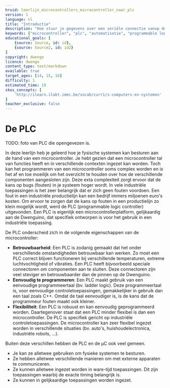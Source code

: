 ```yaml
---
hruid: leerlijn_microcontrollers_microcontroller_naar_plc
version: 1
language: nl
title: "Introductie"
description: "Hoe stuur je gegevens over een seriële connectie vanop de Dwenguino?"
keywords: ["microcontroller", "plc", "automatisatie", "programmable logic controller", "µC"]
educational_goals: [
    {source: Source, id: id}, 
    {source: Source2, id: id2}
]
copyright: dwengo
licence: dwengo
content_type: text/markdown
available: true
target_ages: [14, 15, 16]
difficulty: 1
estimated_time: 10
skos_concepts: [
    'http://ilearn.ilabt.imec.be/vocab/curr1/s-computers-en-systemen'
]
teacher_exclusive: false
---
```


# De PLC

TODO: foto van PLC die opengevezen is.

In deze leerlijn heb je geleerd hoe je fysische systemen kan besturen aan de hand van een microcontroller. Je hebt gezien dat een microcontroller tal van functies heeft en in verschillende contexten ingezet kan worden. Toch kan het programmeren van een microcontroller soms complex worden en is het af en toe moeilijk om het overzicht te houden over hoe de verschillende componenten aangesloten zijn. Deze exta complexiteit zorgt ervoor dat de kans op bugs (fouten) in je systeem hoger wordt. 
In vele industriële toepassingen is het zeer belangrijk dat er zich geen fouten voordoen. Een fout in een industriële productielijn kan een bedrijf immers miljoenen euro's kosten. Om ervoor te zorgen dat de kans op fouten in een productielijn zo klein mogelijk wordt, werd de PLC (programmable logic controller) uitgevonden. Een PLC is eigenlijk een microcontrollerplatform, gelijkaardig aan de Dwenguino, dat specifiek ontworpen is voor het gebruik in een industriële toepassing.

De PLC onderscheid zich in de volgende eigenschappen van de microcontroller:
* **Betrouwbaarheid**: Een PLC is zodanig gemaakt dat het onder verschillende omstandigheden betrouwbaar kan werken. Zo moet een PLC correct blijven functioneren bij verschillende temperaturen, extreme luchtvochtigheid of vibraties. Een PLC heeft bijvoorbeeld speciale connectoren om componenten aan te sluiten. Deze connectoren zijn veel steviger en betrouwbaarder dan de pinnen op de Dwenguino.
* **Eenvoudig te programmeren**: Een PLC maakt gebruik van een eenvoudige programmeertaal (bv. ladder logic). Deze programmeertaal is, voor eenvoudige controletoepassingen, gemakkelijker in gebruik dan een taal zoals C++. Omdat de taal eenvoudiger is, is de kans dat de programmeur fouten maakt ook kleiner.
* **Flexibiliteit**: Een PLC is robuust en kan eenvoudig geprogrammeerd worden. Daartegenover staat dat een PLC minder flexibel is dan een microcontroller. De PLC is specifiek gericht op industriële controletoepassingen. De microcontroller kan zeer flexibel ingezet worden in verschillende situaties (bv. auto's, huishoudelectronica, industriële robots, ...).

Buiten deze verschillen hebben de PLC en de µC ook veel gemeen. 
* Je kan ze alletwee gebruiken om fysieke systemen te besturen. 
* Ze hebben alletwee verschillende manieren om met externe apparaten te communiceren.
* Ze kunnen alletwee ingezet worden in ware-tijd toepassingen. Dit zijn toepassingen waarbij de exacte timing belangrijk is. 
* Ze kunnen in gelijkaardige toepassingen worden ingezet. 



